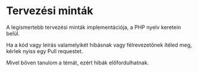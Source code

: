 # Tervezési minták

A legismertebb tervezési minták implementációja, a PHP nyelv keretein belül.

Ha a kód vagy leírás valamelyikét hibásnak vagy félrevezetőnek ítéled meg, kérlek nyiss egy Pull requestet. 

Mivel bőven tanulom a témát, ezért hibák előfordulhatnak.